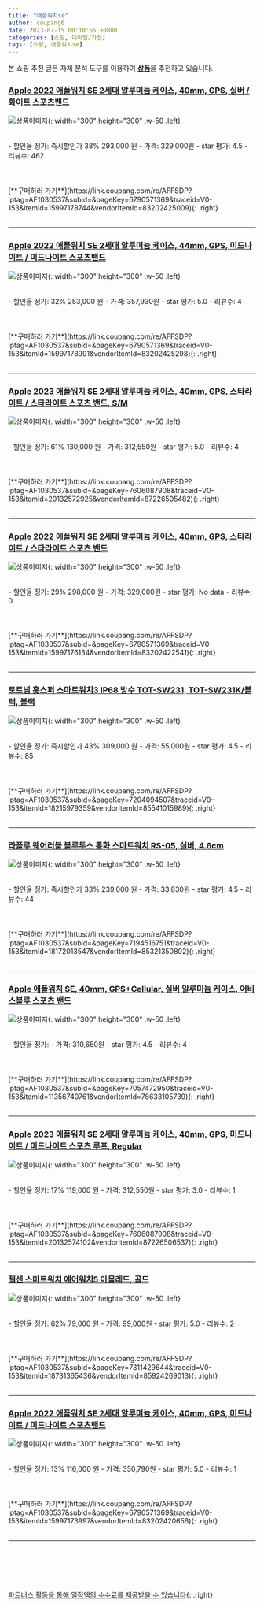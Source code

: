 ```yaml
---
title: "애플워치se"
author: coupang6
date: 2023-07-15 00:18:55 +0800
categories: [쇼핑, 디이털/가전]
tags: [쇼핑, 애플워치se]
---
```


본 쇼핑 추천 글은 자체 분석 도구를 이용하여 [**상품**](https://link.coupang.com/a/bao1ui)을 추천하고 있습니다.

### [Apple 2022 애플워치 SE 2세대 알루미늄 케이스, 40mm, GPS, 실버 / 화이트 스포츠밴드](https://link.coupang.com/re/AFFSDP?lptag=AF1030537&subid=&pageKey=6790571369&traceid=V0-153&itemId=15997178744&vendorItemId=83202425009)

![상품이미지](https://thumbnail10.coupangcdn.com/thumbnails/remote/230x230ex/image/retail/images/2022/09/21/15/5/98a71c41-9091-4340-8cb8-291d92612333.jpg){: width="300" height="300" .w-50 .left}


<br>
- 할인율 정가: 즉시할인가 38%  293,000   원
- 가격: 329,000원
- star 평가: 4.5
- 리뷰수: 462
<br>
<br>
<br>
<br>
[**구매하러 가기**](https://link.coupang.com/re/AFFSDP?lptag=AF1030537&subid=&pageKey=6790571369&traceid=V0-153&itemId=15997178744&vendorItemId=83202425009){: .right}
<br>
<br>

---

### [Apple 2022 애플워치 SE 2세대 알루미늄 케이스, 44mm, GPS, 미드나이트 / 미드나이트 스포츠밴드](https://link.coupang.com/re/AFFSDP?lptag=AF1030537&subid=&pageKey=6790571369&traceid=V0-153&itemId=15997178991&vendorItemId=83202425298)

![상품이미지](https://thumbnail10.coupangcdn.com/thumbnails/remote/230x230ex/image/retail/images/2022/09/21/15/3/e812c4a6-6f65-4a68-8889-144ace6b3846.jpg){: width="300" height="300" .w-50 .left}


<br>
- 할인율 정가: 32%  253,000   원
- 가격: 357,930원
- star 평가: 5.0
- 리뷰수: 4
<br>
<br>
<br>
<br>
[**구매하러 가기**](https://link.coupang.com/re/AFFSDP?lptag=AF1030537&subid=&pageKey=6790571369&traceid=V0-153&itemId=15997178991&vendorItemId=83202425298){: .right}
<br>
<br>

---

### [Apple 2023 애플워치 SE 2세대 알루미늄 케이스, 40mm, GPS, 스타라이트 / 스타라이트 스포츠 밴드, S/M](https://link.coupang.com/re/AFFSDP?lptag=AF1030537&subid=&pageKey=7606087908&traceid=V0-153&itemId=20132572925&vendorItemId=87226505482)

![상품이미지](https://thumbnail8.coupangcdn.com/thumbnails/remote/230x230ex/image/retail/images/2023/09/18/16/1/f33f9821-ecfd-4404-80ef-2ff91a9b5957.jpg){: width="300" height="300" .w-50 .left}


<br>
- 할인율 정가: 61%  130,000   원
- 가격: 312,550원
- star 평가: 5.0
- 리뷰수: 4
<br>
<br>
<br>
<br>
[**구매하러 가기**](https://link.coupang.com/re/AFFSDP?lptag=AF1030537&subid=&pageKey=7606087908&traceid=V0-153&itemId=20132572925&vendorItemId=87226505482){: .right}
<br>
<br>

---

### [Apple 2022 애플워치 SE 2세대 알루미늄 케이스, 40mm, GPS, 스타라이트 / 스타라이트 스포츠 밴드](https://link.coupang.com/re/AFFSDP?lptag=AF1030537&subid=&pageKey=6790571369&traceid=V0-153&itemId=15997176134&vendorItemId=83202422541)

![상품이미지](https://thumbnail9.coupangcdn.com/thumbnails/remote/230x230ex/image/retail/images/383840517281679-2f243010-6afe-4e95-a13d-5cd472e0abb3.jpg){: width="300" height="300" .w-50 .left}


<br>
- 할인율 정가: 29%  298,000   원
- 가격: 329,000원
- star 평가: No data
- 리뷰수: 0
<br>
<br>
<br>
<br>
[**구매하러 가기**](https://link.coupang.com/re/AFFSDP?lptag=AF1030537&subid=&pageKey=6790571369&traceid=V0-153&itemId=15997176134&vendorItemId=83202422541){: .right}
<br>
<br>

---

### [토트넘 홋스퍼 스마트워치3 IP68 방수 TOT-SW231, TOT-SW231K/블랙, 블랙](https://link.coupang.com/re/AFFSDP?lptag=AF1030537&subid=&pageKey=7204094507&traceid=V0-153&itemId=18215979359&vendorItemId=85541015989)

![상품이미지](https://thumbnail6.coupangcdn.com/thumbnails/remote/230x230ex/image/vendor_inventory/9424/6f59fc6bb345d2f6a2f973a390b75e70135b5f2e887a036d6d3cbfcde0c7.jpg){: width="300" height="300" .w-50 .left}


<br>
- 할인율 정가: 즉시할인가 43%  309,000   원
- 가격: 55,000원
- star 평가: 4.5
- 리뷰수: 85
<br>
<br>
<br>
<br>
[**구매하러 가기**](https://link.coupang.com/re/AFFSDP?lptag=AF1030537&subid=&pageKey=7204094507&traceid=V0-153&itemId=18215979359&vendorItemId=85541015989){: .right}
<br>
<br>

---

### [라플루 웨어러블 블루투스 통화 스마트워치 RS-05, 실버, 4.6cm](https://link.coupang.com/re/AFFSDP?lptag=AF1030537&subid=&pageKey=7194516751&traceid=V0-153&itemId=18172013547&vendorItemId=85321350802)

![상품이미지](https://thumbnail8.coupangcdn.com/thumbnails/remote/230x230ex/image/rs_quotation_api/qgtlavda/0732b94adb45458693e023f552653884.png){: width="300" height="300" .w-50 .left}


<br>
- 할인율 정가: 즉시할인가 33%  239,000   원
- 가격: 33,830원
- star 평가: 4.5
- 리뷰수: 44
<br>
<br>
<br>
<br>
[**구매하러 가기**](https://link.coupang.com/re/AFFSDP?lptag=AF1030537&subid=&pageKey=7194516751&traceid=V0-153&itemId=18172013547&vendorItemId=85321350802){: .right}
<br>
<br>

---

### [Apple 애플워치 SE, 40mm, GPS+Cellular, 실버 알루미늄 케이스, 어비스블루 스포츠 밴드](https://link.coupang.com/re/AFFSDP?lptag=AF1030537&subid=&pageKey=7057472950&traceid=V0-153&itemId=11356740761&vendorItemId=78633105739)

![상품이미지](https://thumbnail9.coupangcdn.com/thumbnails/remote/230x230ex/image/retail/images/4698730193459133-041f598c-3ea1-437e-9f18-b3c07d4e709a.jpg){: width="300" height="300" .w-50 .left}


<br>
- 할인율 정가: 
- 가격: 310,650원
- star 평가: 4.5
- 리뷰수: 4
<br>
<br>
<br>
<br>
[**구매하러 가기**](https://link.coupang.com/re/AFFSDP?lptag=AF1030537&subid=&pageKey=7057472950&traceid=V0-153&itemId=11356740761&vendorItemId=78633105739){: .right}
<br>
<br>

---

### [Apple 2023 애플워치 SE 2세대 알루미늄 케이스, 40mm, GPS, 미드나이트 / 미드나이트 스포츠 루프, Regular](https://link.coupang.com/re/AFFSDP?lptag=AF1030537&subid=&pageKey=7606087908&traceid=V0-153&itemId=20132574102&vendorItemId=87226506537)

![상품이미지](https://thumbnail9.coupangcdn.com/thumbnails/remote/230x230ex/image/retail/images/2023/09/18/16/4/31c710dc-c814-4988-8cd4-b13cae8e38fc.jpg){: width="300" height="300" .w-50 .left}


<br>
- 할인율 정가: 17%  119,000   원
- 가격: 312,550원
- star 평가: 3.0
- 리뷰수: 1
<br>
<br>
<br>
<br>
[**구매하러 가기**](https://link.coupang.com/re/AFFSDP?lptag=AF1030537&subid=&pageKey=7606087908&traceid=V0-153&itemId=20132574102&vendorItemId=87226506537){: .right}
<br>
<br>

---

### [젤센 스마트워치 에어워치5 아몰레드, 골드](https://link.coupang.com/re/AFFSDP?lptag=AF1030537&subid=&pageKey=7311429644&traceid=V0-153&itemId=18731365436&vendorItemId=85924269013)

![상품이미지](https://thumbnail8.coupangcdn.com/thumbnails/remote/230x230ex/image/vendor_inventory/3a3f/90e1f2d0e6d202cd5d4bcfee2abfbf9fb40669eabacf5a550fb56203f61d.jpg){: width="300" height="300" .w-50 .left}


<br>
- 할인율 정가: 62%  79,000   원
- 가격: 99,000원
- star 평가: 5.0
- 리뷰수: 2
<br>
<br>
<br>
<br>
[**구매하러 가기**](https://link.coupang.com/re/AFFSDP?lptag=AF1030537&subid=&pageKey=7311429644&traceid=V0-153&itemId=18731365436&vendorItemId=85924269013){: .right}
<br>
<br>

---

### [Apple 2022 애플워치 SE 2세대 알루미늄 케이스, 40mm, GPS, 미드나이트 / 미드나이트 스포츠밴드](https://link.coupang.com/re/AFFSDP?lptag=AF1030537&subid=&pageKey=6790571369&traceid=V0-153&itemId=15997173997&vendorItemId=83202420656)

![상품이미지](https://thumbnail9.coupangcdn.com/thumbnails/remote/230x230ex/image/retail/images/2022/09/21/15/2/40a6d904-bf20-4823-9fa7-ad756b90108a.jpg){: width="300" height="300" .w-50 .left}


<br>
- 할인율 정가: 13%  116,000   원
- 가격: 350,790원
- star 평가: 5.0
- 리뷰수: 1
<br>
<br>
<br>
<br>
[**구매하러 가기**](https://link.coupang.com/re/AFFSDP?lptag=AF1030537&subid=&pageKey=6790571369&traceid=V0-153&itemId=15997173997&vendorItemId=83202420656){: .right}
<br>
<br>

---
<br><br><br><br><br> [파트너스 활동을 통해 일정액의 수수료를 제공받을 수 있습니다](https://link.coupang.com/a/bao1ui){: .right}